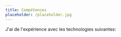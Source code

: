 ```yaml
---
title: Compétences
placeholder: /placeholder.jpg
---
```


J'ai de l'expérience avec les technologies suivantes: